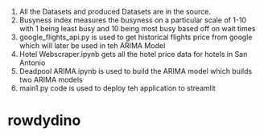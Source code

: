 1) All the Datasets and produced Datasets are in the source.
2) Busyness index measures the busyness on a particular scale of 1-10 with 1 being least busy and 10 being most busy based off on wait times
3) google_flights_api.py is used to get historical flights price from google which will later be used in teh ARIMA Model
4) Hotel Webscraper.ipynb gets all the hotel price data for hotels in San Antonio
5) Deadpool ARIMA.ipynb is used to build the ARIMA model which builds two ARIMA models
6) main1.py code is used to deploy teh application to streamlit 


# rowdydino
